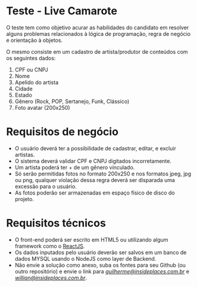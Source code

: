 
# Teste - Live Camarote

O teste tem como objetivo acurar as habilidades do candidato em resolver alguns problemas relacionados à lógica de programação, regra de negócio e orientação à objetos.

O mesmo consiste em um cadastro de artista/produtor de conteúdos com os seguintes dados: 


 1. CPF ou CNPJ
 2. Nome 
 3. Apelido do artista
 4. Cidade
 5. Estado
 6. Gênero (Rock, POP, Sertanejo, Funk, Clássico)
 7. Foto avatar (200x250)


# Requisitos de negócio

 - O usuário deverá ter a possibilidade de cadastrar, editar, e excluir artistas.
 - O sistema deverá validar CPF e CNPJ digitados incorretamente.
 - Um artista poderá ter + de um gênero vinculado.
 - Só serão permitidas fotos no formato 200x250 e nos formatos jpeg, jpg ou png, qualquer violação dessa regra deverá ser disparada uma excessão para o usuário. 
 - As fotos poderão ser armazenadas em espaço físico de disco do projeto.


# Requisitos técnicos

 - O front-end poderá ser escrito em HTML5 ou utilizando algum framework como o  [ReactJS](http://reactjs.org).
 - Os dados inputados pelo usuário deverão ser salvos em um banco de dados MYSQL usando o NodeJS como layer de Backend.
 - Não envie a solução como anexo, suba os fontes para seu Github (ou outro repositório) e envie o link para *guilherme@insideplaces.com.br* e *willian@insideplaces.com.br*. 
